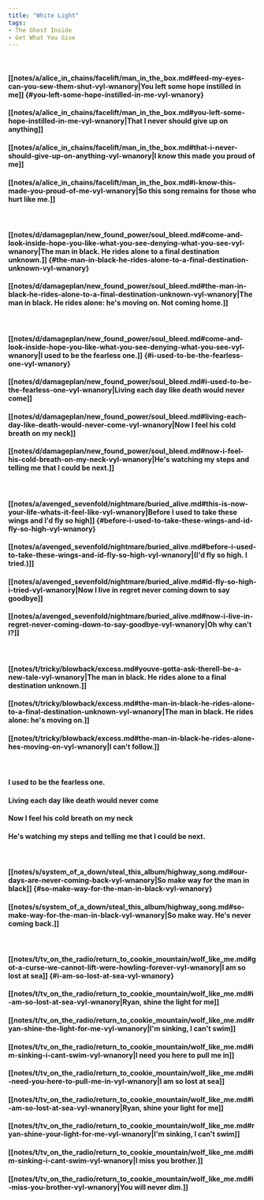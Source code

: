 ```yaml
---
title: "White Light"
tags:
- The Ghost Inside
- Get What You Give
---
```

&nbsp;
#### [[notes/a/alice_in_chains/facelift/man_in_the_box.md#feed-my-eyes-can-you-sew-them-shut-vyl-wnanory|You left some hope instilled in me]] {#you-left-some-hope-instilled-in-me-vyl-wnanory}
#### [[notes/a/alice_in_chains/facelift/man_in_the_box.md#you-left-some-hope-instilled-in-me-vyl-wnanory|That I never should give up on anything]]
#### [[notes/a/alice_in_chains/facelift/man_in_the_box.md#that-i-never-should-give-up-on-anything-vyl-wnanory|I know this made you proud of me]]
#### [[notes/a/alice_in_chains/facelift/man_in_the_box.md#i-know-this-made-you-proud-of-me-vyl-wnanory|So this song remains for those who hurt like me.]]
&nbsp;
#### [[notes/d/damageplan/new_found_power/soul_bleed.md#come-and-look-inside-hope-you-like-what-you-see-denying-what-you-see-vyl-wnanory|The man in black. He rides alone to a final destination unknown.]] {#the-man-in-black-he-rides-alone-to-a-final-destination-unknown-vyl-wnanory}
#### [[notes/d/damageplan/new_found_power/soul_bleed.md#the-man-in-black-he-rides-alone-to-a-final-destination-unknown-vyl-wnanory|The man in black. He rides alone: he's moving on. Not coming home.]]
&nbsp;
#### [[notes/d/damageplan/new_found_power/soul_bleed.md#come-and-look-inside-hope-you-like-what-you-see-denying-what-you-see-vyl-wnanory|I used to be the fearless one.]] {#i-used-to-be-the-fearless-one-vyl-wnanory}
#### [[notes/d/damageplan/new_found_power/soul_bleed.md#i-used-to-be-the-fearless-one-vyl-wnanory|Living each day like death would never come]]
#### [[notes/d/damageplan/new_found_power/soul_bleed.md#living-each-day-like-death-would-never-come-vyl-wnanory|Now I feel his cold breath on my neck]]
#### [[notes/d/damageplan/new_found_power/soul_bleed.md#now-i-feel-his-cold-breath-on-my-neck-vyl-wnanory|He's watching my steps and telling me that I could be next.]]
&nbsp;
#### [[notes/a/avenged_sevenfold/nightmare/buried_alive.md#this-is-now-your-life-whats-it-feel-like-vyl-wnanory|Before I used to take these wings and I'd fly so high]] {#before-i-used-to-take-these-wings-and-id-fly-so-high-vyl-wnanory}
#### [[notes/a/avenged_sevenfold/nightmare/buried_alive.md#before-i-used-to-take-these-wings-and-id-fly-so-high-vyl-wnanory|(I'd fly so high. I tried.)]]
#### [[notes/a/avenged_sevenfold/nightmare/buried_alive.md#id-fly-so-high-i-tried-vyl-wnanory|Now I live in regret never coming down to say goodbye]]
#### [[notes/a/avenged_sevenfold/nightmare/buried_alive.md#now-i-live-in-regret-never-coming-down-to-say-goodbye-vyl-wnanory|Oh why can't I?]]
&nbsp;
#### [[notes/t/tricky/blowback/excess.md#youve-gotta-ask-therell-be-a-new-tale-vyl-wnanory|The man in black. He rides alone to a final destination unknown.]]
#### [[notes/t/tricky/blowback/excess.md#the-man-in-black-he-rides-alone-to-a-final-destination-unknown-vyl-wnanory|The man in black. He rides alone: he's moving on.]]
#### [[notes/t/tricky/blowback/excess.md#the-man-in-black-he-rides-alone-hes-moving-on-vyl-wnanory|I can't follow.]]
&nbsp;
#### I used to be the fearless one.
#### Living each day like death would never come
#### Now I feel his cold breath on my neck
#### He's watching my steps and telling me that I could be next.
&nbsp;
#### [[notes/s/system_of_a_down/steal_this_album/highway_song.md#our-days-are-never-coming-back-vyl-wnanory|So make way for the man in black]] {#so-make-way-for-the-man-in-black-vyl-wnanory}
#### [[notes/s/system_of_a_down/steal_this_album/highway_song.md#so-make-way-for-the-man-in-black-vyl-wnanory|So make way. He's never coming back.]]
&nbsp;
#### [[notes/t/tv_on_the_radio/return_to_cookie_mountain/wolf_like_me.md#got-a-curse-we-cannot-lift-were-howling-forever-vyl-wnanory|I am so lost at sea]] {#i-am-so-lost-at-sea-vyl-wnanory}
#### [[notes/t/tv_on_the_radio/return_to_cookie_mountain/wolf_like_me.md#i-am-so-lost-at-sea-vyl-wnanory|Ryan, shine the light for me]]
#### [[notes/t/tv_on_the_radio/return_to_cookie_mountain/wolf_like_me.md#ryan-shine-the-light-for-me-vyl-wnanory|I'm sinking, I can't swim]]
#### [[notes/t/tv_on_the_radio/return_to_cookie_mountain/wolf_like_me.md#im-sinking-i-cant-swim-vyl-wnanory|I need you here to pull me in]]
#### [[notes/t/tv_on_the_radio/return_to_cookie_mountain/wolf_like_me.md#i-need-you-here-to-pull-me-in-vyl-wnanory|I am so lost at sea]]
#### [[notes/t/tv_on_the_radio/return_to_cookie_mountain/wolf_like_me.md#i-am-so-lost-at-sea-vyl-wnanory|Ryan, shine your light for me]]
#### [[notes/t/tv_on_the_radio/return_to_cookie_mountain/wolf_like_me.md#ryan-shine-your-light-for-me-vyl-wnanory|I'm sinking, I can't swim]]
#### [[notes/t/tv_on_the_radio/return_to_cookie_mountain/wolf_like_me.md#im-sinking-i-cant-swim-vyl-wnanory|I miss you brother.]]
#### [[notes/t/tv_on_the_radio/return_to_cookie_mountain/wolf_like_me.md#i-miss-you-brother-vyl-wnanory|You will never dim.]]
